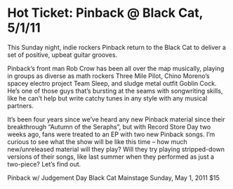 # Hot Ticket: Pinback @ Black Cat, 5/1/11
This Sunday night, indie rockers Pinback return to the Black Cat to deliver a set of positive, upbeat guitar grooves.

Pinback’s front man Rob Crow has been all over the map musically, playing in groups as diverse as math rockers Three Mile Pilot, Chino Moreno’s spacey electro project Team Sleep, and sludge metal outfit Goblin Cock. He’s one of those guys that’s bursting at the seams with songwriting skills, like he can’t help but write catchy tunes in any style with any musical partners.

It’s been four years since we’ve heard any new Pinback material since their breakthrough “Autumn of the Seraphs”, but with Record Store Day two weeks ago, fans were treated to an EP with two new Pinback songs. I’m curious to see what the show will be like this time – how much new/unreleased material will they play? Will they try playing stripped-down versions of their songs, like last summer when they performed as just a two-piece? Let’s find out.

Pinback
w/ Judgement Day
Black Cat Mainstage
Sunday, May 1, 2011
$15